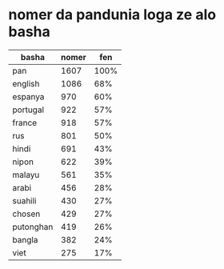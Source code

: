 # nomer da pandunia loga ze alo basha

| basha | nomer | fen |
|-------|-------|-----|
| pan | 1607 | 100% |
| english | 1086 | 68% |
| espanya | 970 | 60% |
| portugal | 922 | 57% |
| france | 918 | 57% |
| rus | 801 | 50% |
| hindi | 691 | 43% |
| nipon | 622 | 39% |
| malayu | 561 | 35% |
| arabi | 456 | 28% |
| suahili | 430 | 27% |
| chosen | 429 | 27% |
| putonghan | 419 | 26% |
| bangla | 382 | 24% |
| viet | 275 | 17% |
